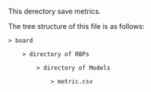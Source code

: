 This derectory save metrics.

The tree structure  of this file is as follows:

    > board
        
        > directory of RBPs

            > directory of Models

                > metric.csv